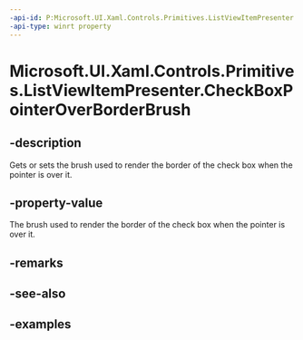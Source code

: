 ```yaml
---
-api-id: P:Microsoft.UI.Xaml.Controls.Primitives.ListViewItemPresenter.CheckBoxPointerOverBorderBrush
-api-type: winrt property
---
```


# Microsoft.UI.Xaml.Controls.Primitives.ListViewItemPresenter.CheckBoxPointerOverBorderBrush

<!--
public Microsoft.UI.Xaml.Media.Brush CheckBoxPointerOverBorderBrush { get; set; }
-->


## -description

Gets or sets the brush used to render the border of the check box when the pointer is over it.

## -property-value

The brush used to render the border of the check box when the pointer is over it.

## -remarks

## -see-also

## -examples


